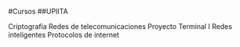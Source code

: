 #Cursos
##UPIITA

Criptografía
Redes de telecomunicaciones
Proyecto Terminal I
Redes inteligentes
Protocolos de internet
